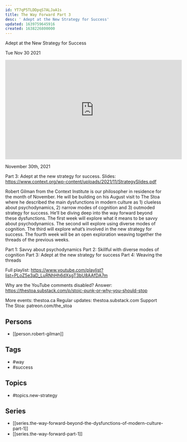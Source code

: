 ```yaml
---
id: YT7qP5TLDDpqS7ALJaA1s
title: The Way Forward Part 3
desc: ' Adept at the New Strategy for Success'
updated: 1639759645916
created: 1638226800000
---
```



 Adept at the New Strategy for Success

Tue Nov 30 2021

<iframe width="560" height="315" src="https://www.youtube.com/embed/OUcz70rGAgo" title="The Way Forward Part 3: Adept at the New Strategy for Success w/ Robert Gilman" frameborder="0" allow="accelerometer; autoplay; clipboard-write; encrypted-media; gyroscope; picture-in-picture" allowfullscreen ></iframe>

November 30th, 2021

Part 3: Adept at the new strategy for success.
Slides: https://www.context.org/wp-content/uploads/2021/11/StrategySlides.pdf

Robert Gilman from the Context Institute is our philosopher in residence for the month of November. He will be building on his August visit to The Stoa where he described the main dysfunctions in modern culture as 1) clueless about psychodynamics, 2) narrow modes of cognition and 3) outmoded strategy for success. He’ll be diving deep into the way forward beyond these dysfunctions. The first week will explore what it means to be savvy about psychodynamics. The second will explore using diverse modes of cognition. The third will explore what’s involved in the new strategy for success. The fourth week will be an open exploration weaving together the threads of the previous weeks.

Part 1: Savvy about psychodynamics
Part 2: Skillful with diverse modes of cognition
Part 3: Adept at the new strategy for success
Part 4: Weaving the threads

Full playlist: https://www.youtube.com/playlist?list=PLoZ5e3aD_LuRNhHh6dXsgT3bU8AAfDA7m

Why are the YouTube comments disabled? Answer: https://thestoa.substack.com/p/stoic-punk-or-why-you-should-stop

More events: thestoa.ca
Regular updates: thestoa.substack.com
Support The Stoa: patreon.com/the_stoa

## Persons

- [[person.robert-gilman]]

## Tags

- #way
- #success

## Topics

- #topics.new-strategy

## Series

- [[series.the-way-forward-beyond-the-dysfunctions-of-modern-culture-part-1]]
- [[series.the-way-forward-part-1]]

